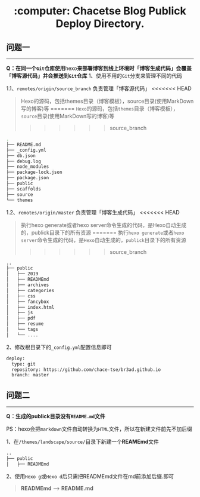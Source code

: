<h1 align="center"> :computer: Chacetse Blog Publick Deploy Directory.</h1>

## 问题一
---

**Q：在同一个`Git`仓库使用**hexo**来部署博客到线上环境时「博客生成代码」会覆盖「博客源代码」并会推送到`Git`仓库**
1、使用不用的`Git`分支来管理不同的代码

1.1、`remotes/origin/source_branch` 负责管理「博客源代码」
<<<<<<< HEAD
> Hexo的源码，包括themes目录（博客模板），source目录(使用MarkDown写的博客)等
=======
> `Hexo`的源码，包括`themes`目录（博客模板），`source`目录(使用MarkDown写的博客)等
>>>>>>> source_branch

```sh
.
├── README.md
├── _config.yml
├── db.json
├── debug.log
├── node_modules
├── package-lock.json
├── package.json
├── public
├── scaffolds
├── source
└── themes
```

1.2、`remotes/origin/master` 负责管理「博客生成代码」
<<<<<<< HEAD
> 执行hexo generate或者hexo server命令生成的代码，是Hexo自动生成的，publick目录下的所有资源
=======
> 执行`hexo generate`或者`hexo server`命令生成的代码，是`Hexo`自动生成的，`publick`目录下的所有资源
>>>>>>> source_branch

```sh
..
├── public
│   ├── 2019
│   ├── READMEmd
│   ├── archives
│   ├── categories
│   ├── css
│   ├── fancybox
│   ├── index.html
│   ├── js
│   ├── pdf
│   ├── resume
│   └── tags
│   └── ....
```

2、修改根目录下的`_config.yml`配置信息即可
```sh
deploy:
  type: git
  repository: https://github.com/chace-tse/br3ad.github.io
  branch: master
```

## 问题二
---

**Q：生成的publick目录没有`README.md`文件**

PS：hexo会把`markdown`文件自动转换为`HTML`文件，所以在新建文件前先不加后缀

1、在`/themes/landscape/source/`目录下新建一个**REAMEmd**文件
```sh
..
├── public
│   ├── READMEmd
```

2、使用`Hexo g`或`Hexo d`后只需把READMEmd文件在md前添加后缀.即可
> **READMEmd** —> **README.md**
